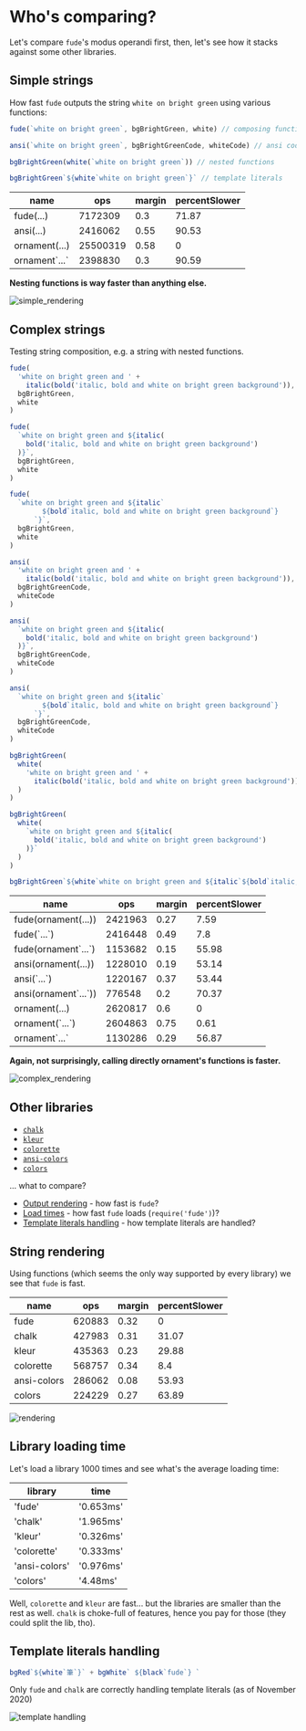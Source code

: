 # Who's comparing?

Let's compare `fude`'s modus operandi first, then, let's see how it stacks against some other libraries.

## Simple strings

How fast `fude` outputs the string `white on bright green` using various functions:

```js
fude(`white on bright green`, bgBrightGreen, white) // composing functions

ansi(`white on bright green`, bgBrightGreenCode, whiteCode) // ansi codes chains

bgBrightGreen(white(`white on bright green`)) // nested functions

bgBrightGreen`${white`white on bright green`}` // template literals
```

| name            | ops      | margin | percentSlower |
| --------------- | -------- | ------ | ------------- |
| fude(...)       | 7172309  | 0.3    | 71.87         |
| ansi(...)       | 2416062  | 0.55   | 90.53         |
| ornament\(...\) | 25500319 | 0.58   | 0             |
| ornament\`...\` | 2398830  | 0.3    | 90.59         |

**Nesting functions is way faster than anything else.**

![simple_rendering](media/simple_rendering.png)

## Complex strings

Testing string composition, e.g. a string with nested functions.

```js
fude(
  'white on bright green and ' +
    italic(bold('italic, bold and white on bright green background')),
  bgBrightGreen,
  white
)

fude(
  `white on bright green and ${italic(
    bold('italic, bold and white on bright green background')
  )}`,
  bgBrightGreen,
  white
)

fude(
  `white on bright green and ${italic`
        ${bold`italic, bold and white on bright green background`}
      `}`,
  bgBrightGreen,
  white
)

ansi(
  'white on bright green and ' +
    italic(bold('italic, bold and white on bright green background')),
  bgBrightGreenCode,
  whiteCode
)

ansi(
  `white on bright green and ${italic(
    bold('italic, bold and white on bright green background')
  )}`,
  bgBrightGreenCode,
  whiteCode
)

ansi(
  `white on bright green and ${italic`
        ${bold`italic, bold and white on bright green background`}
      `}`,
  bgBrightGreenCode,
  whiteCode
)

bgBrightGreen(
  white(
    'white on bright green and ' +
      italic(bold('italic, bold and white on bright green background'))
  )
)

bgBrightGreen(
  white(
    `white on bright green and ${italic(
      bold('italic, bold and white on bright green background')
    )}`
  )
)

bgBrightGreen`${white`white on bright green and ${italic`${bold`italic, bold and white on bright green background`}`}`}`
```

| name                   | ops     | margin | percentSlower |
| ---------------------- | ------- | ------ | ------------- |
| fude(ornament(...))    | 2421963 | 0.27   | 7.59          |
| fude(\`...\`)          | 2416448 | 0.49   | 7.8           |
| fude(ornament\`...\`)  | 1153682 | 0.15   | 55.98         |
| ansi(ornament(...))    | 1228010 | 0.19   | 53.14         |
| ansi(\`...\`)          | 1220167 | 0.37   | 53.44         |
| ansi(ornament\`...\`)) | 776548  | 0.2    | 70.37         |
| ornament(...)          | 2620817 | 0.6    | 0             |
| ornament(\`...\`)      | 2604863 | 0.75   | 0.61          |
| ornament\`...\`        | 1130286 | 0.29   | 56.87         |

**Again, not surprisingly, calling directly ornament's functions is faster.**

![complex_rendering](media/complex_rendering.png)

## Other libraries

- [`chalk`][chalk]
- [`kleur`][kleur]
- [`colorette`][colorette]
- [`ansi-colors`][ansi_colors]
- [`colors`][colors]

... what to compare?

- [Output rendering](#output) - how fast is `fude`?
- [Load times](#library-loading-time) - how fast `fude` loads (`require('fude')`)?
- [Template literals handling](#template-literals-handling) - how template literals are handled?

## String rendering

Using functions (which seems the only way supported by every library) we see that `fude` is fast.

| name        | ops    | margin | percentSlower |
| ----------- | ------ | ------ | ------------- |
| fude        | 620883 | 0.32   | 0             |
| chalk       | 427983 | 0.31   | 31.07         |
| kleur       | 435363 | 0.23   | 29.88         |
| colorette   | 568757 | 0.34   | 8.4           |
| ansi-colors | 286062 | 0.08   | 53.93         |
| colors      | 224229 | 0.27   | 63.89         |

![rendering](media/compare_libs.png)

## Library loading time

Let's load a library 1000 times and see what's the average loading time:

| library       | time      |
| ------------- | --------- |
| 'fude'        | '0.653ms' |
| 'chalk'       | '1.965ms' |
| 'kleur'       | '0.326ms' |
| 'colorette'   | '0.333ms' |
| 'ansi-colors' | '0.976ms' |
| 'colors'      | '4.48ms'  |

Well, `colorette` and `kleur` are fast... but the libraries are smaller than the rest as well. `chalk` is choke-full of features, hence you pay for those (they could split the lib, tho).

## Template literals handling

```js
bgRed`${white`筆`}` + bgWhite` ${black`fude`} `
```

Only `fude` and `chalk` are correctly handling template literals (as of November 2020)

![template handling](media/template_literals.png)

[chalk]: https://npmjs.com/package/chalk
[kleur]: https://npmjs.com/package/kleur
[colorette]: https://npmjs.com/package/colorette
[ansi_colors]: https://npmjs.com/package/ansi-colors
[colors]: https://npmjs.com/package/colors
